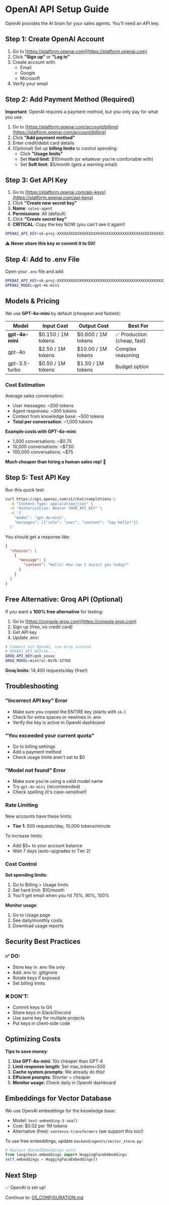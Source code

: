 # OpenAI API Setup Guide

OpenAI provides the AI brain for your sales agents. You'll need an API key.

## Step 1: Create OpenAI Account

1. Go to [https://platform.openai.com](https://platform.openai.com)
2. Click **"Sign up"** or **"Log in"**
3. Create account with:
   - Email
   - Google
   - Microsoft
4. Verify your email

## Step 2: Add Payment Method (Required)

**Important**: OpenAI requires a payment method, but you only pay for what you use.

1. Go to [https://platform.openai.com/account/billing](https://platform.openai.com/account/billing)
2. Click **"Add payment method"**
3. Enter credit/debit card details
4. (Optional) Set up **billing limits** to control spending:
   - Click **"Usage limits"**
   - Set **Hard limit**: $10/month (or whatever you're comfortable with)
   - Set **Soft limit**: $5/month (gets a warning email)

## Step 3: Get API Key

1. Go to [https://platform.openai.com/api-keys](https://platform.openai.com/api-keys)
2. Click **"Create new secret key"**
3. **Name**: `sales-agent`
4. **Permissions**: All (default)
5. Click **"Create secret key"**
6. **CRITICAL**: Copy the key NOW (you can't see it again!)

```bash
OPENAI_API_KEY=sk-proj-XXXXXXXXXXXXXXXXXXXXXXXXXXXXXXXXXXXXXXXXXXXXXXXX
```

⚠️ **Never share this key or commit it to Git!**

## Step 4: Add to .env File

Open your `.env` file and add:

```bash
OPENAI_API_KEY=sk-proj-XXXXXXXXXXXXXXXXXXXXXXXXXXXXXXXXXXXXXXXXXXXXXXXX
OPENAI_MODEL=gpt-4o-mini
```

## Models & Pricing

We use **GPT-4o-mini** by default (cheapest and fastest):

| Model | Input Cost | Output Cost | Best For |
|-------|-----------|-------------|----------|
| **gpt-4o-mini** | $0.150 / 1M tokens | $0.600 / 1M tokens | ✅ Production (cheap, fast) |
| gpt-4o | $2.50 / 1M tokens | $10.00 / 1M tokens | Complex reasoning |
| gpt-3.5-turbo | $0.50 / 1M tokens | $1.50 / 1M tokens | Budget option |

### Cost Estimation

Average sales conversation:
- User messages: ~200 tokens
- Agent responses: ~300 tokens
- Context from knowledge base: ~500 tokens
- **Total per conversation**: ~1,000 tokens

**Example costs with GPT-4o-mini**:
- 1,000 conversations: ~$0.75
- 10,000 conversations: ~$7.50
- 100,000 conversations: ~$75

**Much cheaper than hiring a human sales rep!** 🚀

## Step 5: Test API Key

Run this quick test:

```bash
curl https://api.openai.com/v1/chat/completions \
  -H "Content-Type: application/json" \
  -H "Authorization: Bearer YOUR_API_KEY" \
  -d '{
    "model": "gpt-4o-mini",
    "messages": [{"role": "user", "content": "Say hello!"}]
  }'
```

You should get a response like:
```json
{
  "choices": [
    {
      "message": {
        "content": "Hello! How can I assist you today?"
      }
    }
  ]
}
```

## Free Alternative: Groq API (Optional)

If you want a **100% free alternative** for testing:

1. Go to [https://console.groq.com](https://console.groq.com)
2. Sign up (free, no credit card)
3. Get API key
4. Update .env:

```bash
# Comment out OpenAI, use Groq instead
# OPENAI_API_KEY=sk-...
GROQ_API_KEY=gsk_xxxxx
GROQ_MODEL=mixtral-8x7b-32768
```

**Groq limits**: 14,400 requests/day (free!)

## Troubleshooting

### "Incorrect API key" Error
- Make sure you copied the ENTIRE key (starts with `sk-`)
- Check for extra spaces or newlines in .env
- Verify the key is active in OpenAI dashboard

### "You exceeded your current quota"
- Go to billing settings
- Add a payment method
- Check usage limits aren't set to $0

### "Model not found" Error
- Make sure you're using a valid model name
- Try `gpt-4o-mini` (recommended)
- Check spelling (it's case-sensitive!)

### Rate Limiting
New accounts have these limits:
- **Tier 1**: 500 requests/day, 10,000 tokens/minute

To increase limits:
- Add $5+ to your account balance
- Wait 7 days (auto-upgrades to Tier 2)

### Cost Control

**Set spending limits**:
1. Go to Billing > Usage limits
2. Set hard limit: $10/month
3. You'll get email when you hit 75%, 90%, 100%

**Monitor usage**:
1. Go to Usage page
2. See daily/monthly costs
3. Download usage reports

## Security Best Practices

### ✅ DO:
- Store key in .env file only
- Add .env to .gitignore
- Rotate keys if exposed
- Set billing limits

### ❌ DON'T:
- Commit keys to Git
- Share keys in Slack/Discord
- Use same key for multiple projects
- Put keys in client-side code

## Optimizing Costs

**Tips to save money**:

1. **Use GPT-4o-mini**: 10x cheaper than GPT-4
2. **Limit response length**: Set max_tokens=500
3. **Cache system prompts**: We already do this!
4. **Efficient prompts**: Shorter = cheaper
5. **Monitor usage**: Check daily in OpenAI dashboard

## Embeddings for Vector Database

We use OpenAI embeddings for the knowledge base:

- Model: `text-embedding-3-small`
- Cost: $0.02 per 1M tokens
- Alternative (free): `sentence-transformers` (we support this too!)

To use free embeddings, update `backend/agents/vector_store.py`:

```python
# Replace OpenAIEmbeddings with:
from langchain.embeddings import HuggingFaceEmbeddings
self.embeddings = HuggingFaceEmbeddings()
```

## Next Step

✅ OpenAI is set up!

Continue to: [05_CONFIGURATION.md](05_CONFIGURATION.md)

